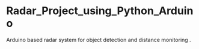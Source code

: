 # Radar_Project_using_Python_Arduino
Arduino based radar system for object detection and distance monitoring .
